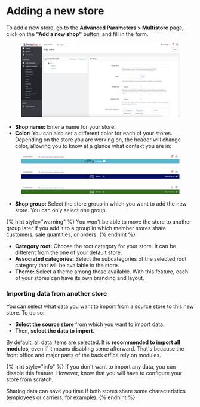 # Adding a new store

To add a new store, go to the **Advanced Parameters > Multistore** page, click on the **"Add a new shop"** button, and fill in the form.

<figure><img src="../../../.gitbook/assets/image (94).png" alt=""><figcaption></figcaption></figure>

* **Shop name:** Enter a name for your store.
* **Color:** You can also set a different color for each of your stores. Depending on the store you are working on, the header will change color, allowing you to know at a glance what context you are in:

<figure><img src="../../../.gitbook/assets/image (10) (1).png" alt=""><figcaption></figcaption></figure>

<figure><img src="../../../.gitbook/assets/image (14) (2).png" alt=""><figcaption></figcaption></figure>

<figure><img src="../../../.gitbook/assets/image (12) (1).png" alt=""><figcaption></figcaption></figure>

* **Shop group:** Select the store group in which you want to add the new store. You can only select one group.&#x20;

{% hint style="warning" %}
You won't be able to move the store to another group later if you add it to a group in which member stores share customers, sale quantities, or orders.
{% endhint %}

* **Category root:** Choose the root category for your store. It can be different from the one of your default store.
* **Associated categories:** Select the subcategories of the selected root category that will be available in the store.
* **Theme:** Select a theme among those available. With this feature, each of your stores can have its own branding and layout.

### Importing data from another store

You can select what data you want to import from a source store to this new store. To do so:

* **Select the source store** from which you want to import data.&#x20;
* Then, **select the data to import**.&#x20;

By default, all data items are selected. It is **recommended to import all modules**_,_ even if it means disabling some afterward. That's because the front office and major parts of the back office rely on modules.

{% hint style="info" %}
If you don't want to import any data, you can disable this feature. However, know that you will have to configure your store from scratch.&#x20;

Sharing data can save you time if both stores share some characteristics (employees or carriers, for example).&#x20;
{% endhint %}

